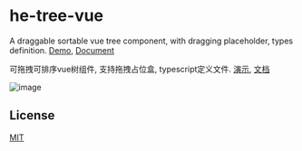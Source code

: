 # he-tree-vue
A draggable sortable vue tree component, with dragging placeholder, types definition. [Demo](https://he-tree-vue.phphe.com), [Document](https://he-tree-vue.phphe.com)

可拖拽可排序vue树组件, 支持拖拽占位盒, typescript定义文件. [演示](https://he-tree-vue.phphe.com/zh), [文档](https://he-tree-vue.phphe.com/zh)

![image](https://github.com/phphe/he-tree-vue/blob/master/public/demo.gif?raw=true)

## License
[MIT](http://opensource.org/licenses/MIT)
